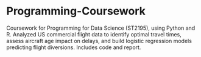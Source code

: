 # Programming-Coursework
Coursework for Programming for Data Science (ST2195), using Python and R. Analyzed US commercial flight data to identify optimal travel times, assess aircraft age impact on delays, and build logistic regression models predicting flight diversions. Includes code and report.
